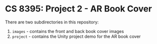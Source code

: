 # CS 8395: Project 2 - AR Book Cover

There are two subdirectories in this repository:
1. `images` - contains the front and back book cover images
2. `project` - contains the Unity project demo for the AR book cover
